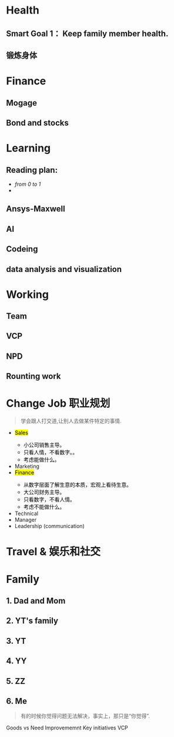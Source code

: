 # Health
## Smart Goal 1： Keep family member health.
## 锻炼身体

# Finance
## Mogage
## Bond and stocks

# Learning
## Reading plan:
* _from 0 to 1_
* 
## Ansys-Maxwell

## AI

## Codeing

## data analysis and visualization

# Working
## Team

## VCP

## NPD

## Rounting work

# Change Job 职业规划
> 学会跟人打交道,让别人去做某件特定的事情.
* <mark>Sales
  * 小公司销售主导。
  * 只看人情，不看数字。。
  * 考虑能做什么。
* Marketing
* <mark>Finance
  * 从数字层面了解生意的本质，宏观上看待生意。
  * 大公司财务主导。
  * 只看数字，不看人情。
  * 考虑不能做什么。
* Technical
* Manager
* Leadership (communication)


# Travel & 娱乐和社交

# Family
## 1. Dad and Mom

## 2. YT's family

## 3. YT

## 4. YY

## 5. ZZ

## 6. Me

> 有的时候你觉得问题无法解决，事实上，那只是“你觉得”.


Goods vs Need Improvememnt
Key initiatives
VCP
